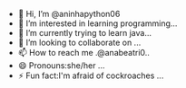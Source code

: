 - 👋 Hi, I’m @aninhapython06
- 👀 I’m interested in learning programming...
- 🌱 I’m currently trying to learn java...
- 💞️ I’m looking to collaborate on ...
- 📫 How to reach me .@anabeatri0..
- 😄 Pronouns:she/her ...
- ⚡ Fun fact:I'm afraid of cockroaches ...

<!---
aninhapython06/aninhapython06 is a ✨ special ✨ repository because its `README.md` (this file) appears on your GitHub profile.
You can click the Preview link to take a look at your changes.
--->
